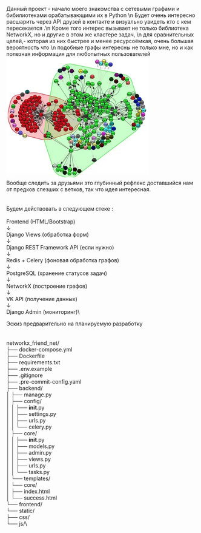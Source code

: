 


Данный проект - начало моего знакомства с сетевыми графами и бибилиотеками орабатывающими их в Python \n
Будет очень интересно расшарить через API друзей в контакте и визуально увидеть кто с кем пересекается .\n 
Кроме того интерес вызывает не только библиотека NetworkX, но и другие в этом же кластере задач, \n
для сравнительных целей,- которая из них быстрее и менее ресурсоёмкая, очень большая вероятность что \n
подобные графы интересны не только мне, но и как полезная информация для любопытных пользователей
![i.jpeg](image_pictures%2Fi.jpeg) \
 Вообще следить за друзьями это глубинный рефлекс доставшийся нам от предков слезших с ветков, так что идея интересная.\
\
\
Будем действовать в следующем стеке :
\
\
Frontend (HTML/Bootstrap) \
    ↓\
Django Views (обработка форм)\
    ↓\
Django REST Framework API (если нужно)\
    ↓\
Redis + Celery (фоновая обработка графов)\
    ↓\
PostgreSQL (хранение статусов задач)\
    ↓\
NetworkX (построение графов)\
    ↓\
VK API (получение данных)\
    ↓\
Django Admin (мониторинг)\

Эскиз предварительно на планируемую разработку\
\
\
networkx_friend_net/ \
├── docker-compose.yml\
├── Dockerfile\
├── requirements.txt\
├── .env.example\
├── .gitignore\
├── .pre-commit-config.yaml\
├── backend/\
│   ├── manage.py\
│   ├── config/\
│   │   ├── __init__.py\
│   │   ├── settings.py\
│   │   ├── urls.py\
│   │   └── celery.py\
│   ├── core/\
│   │   ├── __init__.py\
│   │   ├── models.py\
│   │   ├── admin.py\
│   │   ├── views.py\
│   │   ├── urls.py\
│   │   └── tasks.py\
│   └── templates/\
│       └── core/\
│           ├── index.html\
│           └── success.html\
└── frontend/\
    └── static/\
        ├── css/\
        └── js/\